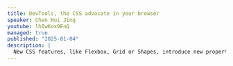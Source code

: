 ```yaml
---
title: DevTools, the CSS advocate in your browser
speaker: Chen Hui Jing
youtube: lhIwKox9EnQ
managed: true
published: "2025-01-04"
description: |
  New CSS features, like Flexbox, Grid or Shapes, introduce new properties that can sometimes be complicated to people who are encountering them for the first time. This talk will introduce DevTools features that can help us understand what’s going on, and make it less intimidating to try out new CSS.
---
```

